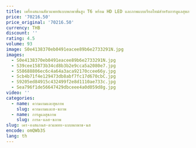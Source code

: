 ```yaml
---
title: เครื่องสแกนสัตวแพทย์แบบพกพาขั้นสูง T6 พร้อม HD LED และภาพแบบเรียลไทม์สําหรับการดูแลสุขภาพสัตว์
price: '70216.50'
price_original: '70216.50'
currency: THB
discount: ''
rating: 4.5
volume: 93
image: S0e4138370eb0491eacee89b6e2733291N.jpg
images:
  - S0e4138370eb0491eacee89b6e2733291N.jpg
  - S39cee15873b34cd8b3b2e9cca5a2080e7.jpg
  - S58688806ec6c4a64a3aca92170ccee66y.jpg
  - Scb4b71f4e129473db8abf7fc17d670cbC.jpg
  - S9205ed84915c432499f2e8d1110ae733c.jpg
  - Sea796f1de56647429dbceee4a0d059d8g.jpg
video: ''
categories:
  - name: ความงามและสุขภาพ
    slug: ความงามและส-ขภาพ
  - name: การดูแลสุขภาพ
    slug: การด-แลส-ขภาพ
slug: เคร-องสแกนส-ตวแพทย-แบบพกพาข-นส
encode: omQWb3S
lang: th
---
```

  
